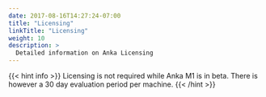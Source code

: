 ```yaml
---
date: 2017-08-16T14:27:24-07:00
title: "Licensing"
linkTitle: "Licensing"
weight: 10
description: >
  Detailed information on Anka Licensing
---
```


{{< hint info >}}
Licensing is not required while Anka M1 is in beta. There is however a 30 day evaluation period per machine.
{{< /hint >}}
